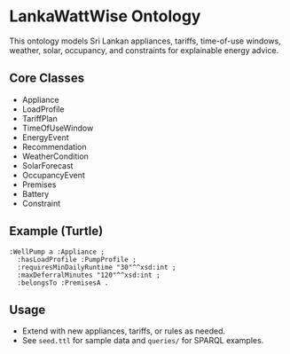 # LankaWattWise Ontology

This ontology models Sri Lankan appliances, tariffs, time-of-use windows, weather, solar, occupancy, and constraints for explainable energy advice.

## Core Classes
- Appliance
- LoadProfile
- TariffPlan
- TimeOfUseWindow
- EnergyEvent
- Recommendation
- WeatherCondition
- SolarForecast
- OccupancyEvent
- Premises
- Battery
- Constraint

## Example (Turtle)
```ttl
:WellPump a :Appliance ;
  :hasLoadProfile :PumpProfile ;
  :requiresMinDailyRuntime "30"^^xsd:int ;
  :maxDeferralMinutes "120"^^xsd:int ;
  :belongsTo :PremisesA .
```

## Usage
- Extend with new appliances, tariffs, or rules as needed.
- See `seed.ttl` for sample data and `queries/` for SPARQL examples.
